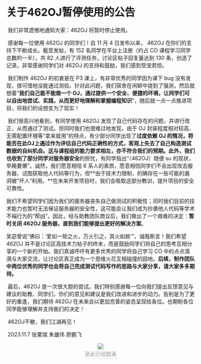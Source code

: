# 关于462OJ暂停使用的公告	

​		我们非常遗憾地通知大家：462OJ 将暂时停止使用。

​		感谢每一位使用 462OJ 的同学们！自 11 月 4 日发布以来， 462OJ 在你们的支持下不断成长。截至发帖，有 152 名同学在平台上注册（约占 CO 课程学习同学总数的一半），共 82 人进行了评测任务，讨论区帖子回复量达到 130 条，创造了记录。非常感谢同学们对 462OJ 的支持和鼓励，我们感到受宠若惊。

​		我们制作 462OJ 的初衷是在 P3 课上，有非常优秀的同学因为课下 bug 没有发现，很可惜地没能通过测验。针对此问题，我们宿舍在闲聊中提到了强测，然后就想着”**我们自己能不能做一个 OJ，通过提供一个安全、便捷的环境，让同学们可以自由地尝试、实践，从而更好地理解和掌握编程知识**”，随后就一点一点推进项目，将我们的设想变为了现实！

​		我们很高兴地看到，有同学使用 462OJ 发现了自己代码存在的问题，并进行改正，从而通过了测试。但同时我们也很难过地发现，由于 OJ 封装程度相对较高、无需配置环境等“拿来就用”的特点，有少部分同学出现了**过度依赖 OJ **的情况，**将能否在此OJ上通过作为评估自己代码正确性的方式，客观上失去了自己构造测试数据的自纠机会**。这与课程组的能力要求相左，亦不符合我们的预期。此外，我们也收到了部分同学对**服务器安全**的担忧，有同学指出“（462OJ）随便 su 的现状，早晚要爆”。诚然，我们愿意相信 6 系人的素质，愿意相信同学们不会出现攻击服务器、试图获取他人代码等行为，但**由于技术力限制，的确存在一些可能的漏洞被”坏人“利用。**在未来开发项目时，我们会吸取这部分教训，提升项目的安全可靠性。	

​		我们不希望同学们因为我们的服务器丧失自己做测试的积极性；同时我们目前的技术能力也暂时无法保证服务器的安全性，这可能会让我们成为抄袭他人代码等学术不端行为的“帮凶”。因此，经与助教团队商议后，我们做出了一个艰难的决定：**暂时关闭 462OJ 服务器，直到我们能够提出更好的解决方案**。

​		吴宓曾说”佛曰：‘爱如一矩之火，万火引之，其火如故’“，诚哉斯言！我们希望 462OJ 并不是讨论区高技术力帖子的终末，而是鼓励同学们将自己的思考互相分享的一个新的开始。我们真诚呼吁有更多优秀的同学将自己学习 CO 中的点点滴滴与大家交流，让讨论区真正成为一个思维火花互相碰撞的园地。**后续，制作团队中两位优秀的同学也会将自己完成测试代码写作的思路与大家分享，请大家多多期待。**

​		最后，462OJ 是一次很大胆的尝试。我们特别感谢每一位向我们提出反馈意见与建议的助教、同学们，你们的意见和建议是我们改进和进步的动力。告别是为了更好的重逢，我们期待 462OJ 在未来会以更加完善的姿态呈现给各位。也期盼各位同学能够理解并支持我们的决定！

​		462OJ不散，我们江湖再见！

​		2023.11.7 张栗瑞 朱雄伟 廖鹏飞

<center>
    <img style="border-radius: 0.3125em;
    box-shadow: 0 2px 4px 0 rgba(34,36,38,.12),0 2px 10px 0 rgba(34,36,38,.08);" 
    src="C:\Users\fysszlr\AppData\Roaming\Typora\typora-user-images\image-20231107084227292.png">
    <br>
    <div style="color:orange; border-bottom: 1px solid #d9d9d9;
    display: inline-block;
    color: #999;
    padding: 2px;">至此已经圆满</div>
</center>
